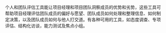 个人和团队评估工具能让项目经理和项目团队洞察成员的优势和劣势，这些工具可帮助项目经理评估团队成员的偏好与愿望、团队成员如何处理和整理信息、如何制定决策，以及团队成员如何与他人打交道。有各种可用的工具，如态度调查、专项评估、结构化访谈，能力测试及焦点小组。